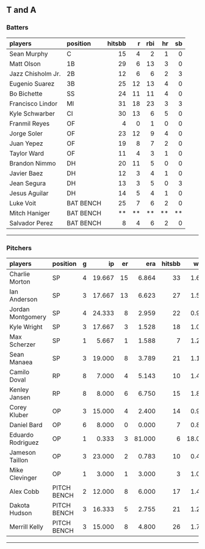 ## T and A

### Batters

 
|players           |position  | hitsbb|  r| rbi| hr| sb| 
|:-----------------|:---------|------:|--:|---:|--:|--:| 
|Sean Murphy       |C         |     15|  4|   2|  1|  0| 
|Matt Olson        |1B        |     29|  6|  13|  3|  0| 
|Jazz Chisholm Jr. |2B        |     12|  6|   6|  2|  3| 
|Eugenio Suarez    |3B        |     25| 12|  13|  4|  0| 
|Bo Bichette       |SS        |     24| 11|  11|  4|  0| 
|Francisco Lindor  |MI        |     31| 18|  23|  3|  3| 
|Kyle Schwarber    |CI        |     30| 13|   6|  5|  0| 
|Franmil Reyes     |OF        |      4|  0|   1|  0|  0| 
|Jorge Soler       |OF        |     23| 12|   9|  4|  0| 
|Juan Yepez        |OF        |     19|  8|   7|  2|  0| 
|Taylor Ward       |OF        |     11|  4|   3|  1|  0| 
|Brandon Nimmo     |DH        |     20| 11|   5|  0|  0| 
|Javier Baez       |DH        |     12|  3|   4|  1|  0| 
|Jean Segura       |DH        |     13|  3|   5|  0|  3| 
|Jesus Aguilar     |DH        |     14|  5|   4|  1|  0| 
|Luke Voit         |BAT BENCH |     25|  7|   6|  2|  0| 
|Mitch Haniger     |BAT BENCH |     **| **|  **| **| **| 
|Salvador Perez    |BAT BENCH |      8|  4|   6|  2|  0| 


* * *

### Pitchers

 
|players           |position    |  g|     ip| er|    era| hitsbb|   whip| so|  w| sv| 
|:-----------------|:-----------|--:|------:|--:|------:|------:|------:|--:|--:|--:| 
|Charlie Morton    |SP          |  4| 19.667| 15|  6.864|     33|  1.678| 22|  2|  0| 
|Ian Anderson      |SP          |  3| 17.667| 13|  6.623|     27|  1.528| 20|  1|  0| 
|Jordan Montgomery |SP          |  4| 24.333|  8|  2.959|     22|  0.904| 17|  1|  0| 
|Kyle Wright       |SP          |  3| 17.667|  3|  1.528|     18|  1.019| 16|  2|  0| 
|Max Scherzer      |SP          |  1|  5.667|  1|  1.588|      7|  1.235|  4|  1|  0| 
|Sean Manaea       |SP          |  3| 19.000|  8|  3.789|     21|  1.105| 18|  0|  0| 
|Camilo Doval      |RP          |  8|  7.000|  4|  5.143|     10|  1.429|  4|  0|  1| 
|Kenley Jansen     |RP          |  8|  8.000|  6|  6.750|     15|  1.875| 11|  1|  5| 
|Corey Kluber      |OP          |  3| 15.000|  4|  2.400|     14|  0.933| 11|  1|  0| 
|Daniel Bard       |OP          |  6|  8.000|  0|  0.000|      7|  0.875|  8|  2|  2| 
|Eduardo Rodriguez |OP          |  1|  0.333|  3| 81.000|      6| 18.000|  0|  0|  0| 
|Jameson Taillon   |OP          |  3| 23.000|  2|  0.783|     10|  0.435| 17|  2|  0| 
|Mike Clevinger    |OP          |  1|  3.000|  1|  3.000|      3|  1.000|  5|  0|  0| 
|Alex Cobb         |PITCH BENCH |  2| 12.000|  8|  6.000|     17|  1.417| 15|  0|  0| 
|Dakota Hudson     |PITCH BENCH |  3| 16.333|  5|  2.755|     21|  1.286|  8|  1|  0| 
|Merrill Kelly     |PITCH BENCH |  3| 15.000|  8|  4.800|     26|  1.733|  9|  1|  0| 


* * *


